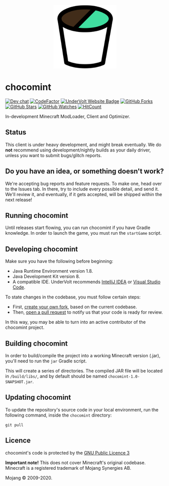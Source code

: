 <p align="center">
  <img width="200px" src="assets/mint.png">
</p>

# chocomint
[![Dev chat](https://discordapp.com/api/guilds/646132850302779405/widget.png?style=shield)](https://discord.gg/Bk9f5PJvUg)
[![CodeFactor](https://www.codefactor.io/repository/github/undervolt/chocomint/badge)](https://www.codefactor.io/repository/github/undervolt/chocomint)
[![UnderVolt Website Badge](https://img.shields.io/badge/visit%20our-website-red.svg)](https://undervolt.io)
[![GitHub Forks](https://img.shields.io/github/forks/UnderVolt/Chocomint.svg?style=social&label=Fork&maxAge=2592000)](https://github.com/UnderVolt/Chocomint/network)
[![GitHub Stars](https://img.shields.io/github/stars/UnderVolt/Chocomint.svg?style=social&label=Star&maxAge=2592000)](https://github.com/UnderVolt/Chocomint/stargazers)
[![GitHub Watches](https://img.shields.io/github/watchers/UnderVolt/Chocomint.svg?style=social&label=Watch&maxAge=2592000)](https://github.com/UnderVolt/Chocomint/watchers)
[![HitCount](http://hits.dwyl.com/UnderVolt/chocomint.svg)](http://hits.dwyl.com/UnderVolt/chocomint)

In-development Minecraft ModLoader, Client and Optimizer.

## Status
This client is under heavy development, and might break eventually. We do **not** recommend using development/nightly builds as your daily driver, unless you want to submit bugs/glitch reports.

## Do you have an idea, or something doesn't work?
We're accepting bug reports and feature requests.
To make one, head over to the Issues tab. In there, try to include every possible detail, and send it.
We'll review it, and eventually, if it gets accepted, will be shipped within the next release!

## Running chocomint
Until releases start flowing, you can run chocomint if you have Gradle knowledge.
In order to launch the game, you must run the ``startGame`` script.

## Developing chocomint
Make sure you have the following before beginning:
 - Java Runtime Environment version 1.8.
 - Java Development Kit version 8.
 - A compatible IDE. UnderVolt recommends [IntelliJ IDEA](https://www.jetbrains.com/idea/) or [Visual Studio Code](https://code.visualstudio.com/).
 
To state changes in the codebase, you must follow certain steps:
 - First, [create your own fork](https://docs.github.com/en/free-pro-team@latest/github/getting-started-with-github/fork-a-repo), based on the current codebase.
 - Then, [open a pull request](https://docs.github.com/en/free-pro-team@latest/github/collaborating-with-issues-and-pull-requests/creating-a-pull-request) to notify us that your code is ready for review.

In this way, you may be able to turn into an active contributor of the chocomint project. 

## Building chocomint
In order to build/compile the project into a working Minecraft version (.jar), you'll need to run the ``jar`` Gradle script.

This will create a series of directories. The compiled JAR file will be located in `/build/libs/`, and by default
should be named ``chocomint-1.0-SNAPSHOT.jar``.

## Updating chocomint
To update the repository's source code in your local environment, run the following command, inside the `chocomint` directory:
```shell
git pull
```


## Licence

chocomint's code is protected by the [GNU Public Licence 3](https://opensource.org/licenses/GPL-3.0)

**Important note!** This does not cover Minecraft's original codebase.
Minecraft is a registered trademark of Mojang Synergies AB.

Mojang © 2009-2020.
